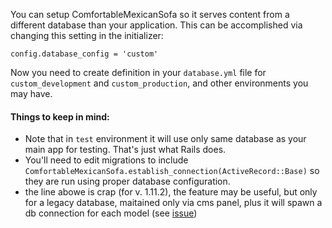 You can setup ComfortableMexicanSofa so it serves content from a different database than your application. This can be accomplished via changing this setting in the initializer:

    config.database_config = 'custom'

Now you need to create definition in your `database.yml` file for `custom_development` and `custom_production`, and other environments you may have. 

#### Things to keep in mind:
- Note that in `test` environment it will use only same database as your main app for testing. That's just what Rails does.
- You'll need to edit migrations to include `ComfortableMexicanSofa.establish_connection(ActiveRecord::Base)` so they are run using proper database configuration.
- the line abowe is crap (for v. 1.11.2), the feature may be useful, but only for a legacy database, maitained only via cms panel, plus it will spawn a db connection for each model (see [issue](https://github.com/comfy/comfortable-mexican-sofa/issues/425))